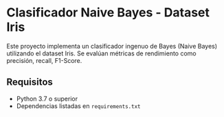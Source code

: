 # Clasificador Naive Bayes - Dataset Iris

Este proyecto implementa un clasificador ingenuo de Bayes (Naive Bayes) utilizando el dataset Iris. Se evalúan métricas de rendimiento como precisión, recall, F1-Score.

## Requisitos
- Python 3.7 o superior
- Dependencias listadas en `requirements.txt`

